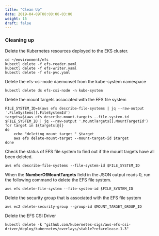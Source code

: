 ```yaml
---
title: "Clean Up"
date: 2019-04-09T00:00:00-03:00
weight: 15
draft: false
---
```

### Cleaning up
Delete the Kubernetes resources deployed to the EKS cluster. 
```
cd ~/environment/efs
kubectl delete -f efs-reader.yaml
kubectl delete -f efs-writer.yaml
kubectl delete -f efs-pvc.yaml
```
Delete the efs-csi-node daemonset from the kube-system namespace
```
kubectl delete ds efs-csi-node -n kube-system
```
Delete the mount targets associated with the EFS file system
```
FILE_SYSTEM_ID=$(aws efs describe-file-systems | jq --raw-output '.FileSystems[].FileSystemId')
targets=$(aws efs describe-mount-targets --file-system-id $FILE_SYSTEM_ID | jq --raw-output '.MountTargets[].MountTargetId')
for target in ${targets[@]}
do
    echo "deleting mount target " $target
    aws efs delete-mount-target --mount-target-id $target
done
```
Check the status of EFS file system to find out if the mount targets have all been deleted.
```
aws efs describe-file-systems --file-system-id $FILE_SYSTEM_ID
```
When the **NumberOfMountTargets** field in the JSON output reads 0, run the following command to delete the EFS file system.
```
aws efs delete-file-system --file-system-id $FILE_SYSTEM_ID
```
Delete the security group that is associated with the EFS file system
```
aws ec2 delete-security-group --group-id $MOUNT_TARGET_GROUP_ID
```
Delete the EFS CSI Driver
```
kubectl delete -k "github.com/kubernetes-sigs/aws-efs-csi-driver/deploy/kubernetes/overlays/stable?ref=release-1.3"
```

